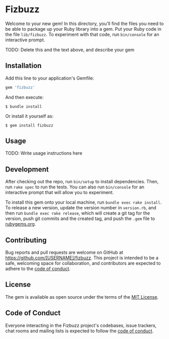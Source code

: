 # Fizbuzz

Welcome to your new gem! In this directory, you'll find the files you need to be able to package up your Ruby library into a gem. Put your Ruby code in the file `lib/fizbuzz`. To experiment with that code, run `bin/console` for an interactive prompt.

TODO: Delete this and the text above, and describe your gem

## Installation

Add this line to your application's Gemfile:

```ruby
gem 'fizbuzz'
```

And then execute:

    $ bundle install

Or install it yourself as:

    $ gem install fizbuzz

## Usage

TODO: Write usage instructions here

## Development

After checking out the repo, run `bin/setup` to install dependencies. Then, run `rake spec` to run the tests. You can also run `bin/console` for an interactive prompt that will allow you to experiment.

To install this gem onto your local machine, run `bundle exec rake install`. To release a new version, update the version number in `version.rb`, and then run `bundle exec rake release`, which will create a git tag for the version, push git commits and the created tag, and push the `.gem` file to [rubygems.org](https://rubygems.org).

## Contributing

Bug reports and pull requests are welcome on GitHub at https://github.com/[USERNAME]/fizbuzz. This project is intended to be a safe, welcoming space for collaboration, and contributors are expected to adhere to the [code of conduct](https://github.com/[USERNAME]/fizbuzz/blob/master/CODE_OF_CONDUCT.md).

## License

The gem is available as open source under the terms of the [MIT License](https://opensource.org/licenses/MIT).

## Code of Conduct

Everyone interacting in the Fizbuzz project's codebases, issue trackers, chat rooms and mailing lists is expected to follow the [code of conduct](https://github.com/[USERNAME]/fizbuzz/blob/master/CODE_OF_CONDUCT.md).
